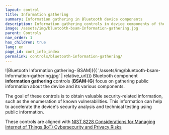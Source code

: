 ```yaml
---
layout: control
title: Information gathering
summary: Information gathering in Bluetooth device components
description: Information gathering controls in device components of the Bluetooth BSAM security methodology
image: /assets/img/bluetooth-bsam-Information-gathering.jpg
parent: Controls
nav_order: 1
has_children: true
lang: en
page_id: cont_info_index
permalink: controls/bluetooth-information-gathering/
---
```


![Bluetooth Information gathering- BSAM]({{ '/assets/img/bluetooth-bsam-Information-gathering.jpg' | relative_url}})
Bluetooth component **information gathering** controls (**BSAM-IG**) focus on gathering public information about the device and its various components. 

The goal of these controls is to obtain valuable security-related information, such as the enumeration of known vulnerabilities. This information can help to accelerate the device's security analysis and technical testing using public information.

These controls are aligned with [NIST 8228 Considerations for Managing Internet of Things (IoT) Cybersecurity and Privacy Risks](https://csrc.nist.gov/pubs/ir/8228/final) 
